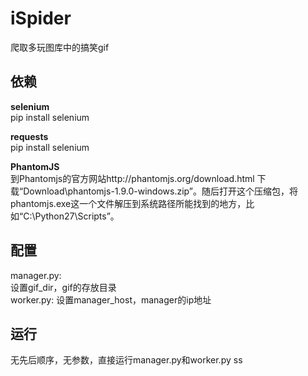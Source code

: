 # iSpider

爬取多玩图库中的搞笑gif

## 依赖
__selenium__  
pip install selenium

__requests__  
pip install selenium

__PhantomJS__  
到Phantomjs的官方网站http://phantomjs.org/download.html  下载“Download\phantomjs-1.9.0-windows.zip”。随后打开这个压缩包，将phantomjs.exe这一个文件解压到系统路径所能找到的地方，比如“C:\Python27\Scripts”。

## 配置
manager.py:  
设置gif_dir，gif的存放目录  
worker.py:
设置manager_host，manager的ip地址

## 运行
无先后顺序，无参数，直接运行manager.py和worker.py
ss
